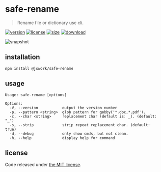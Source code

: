 # safe-rename
> Rename file or dictionary use cli.

[![version][version-image]][version-url]
[![license][license-image]][license-url]
[![size][size-image]][size-url]
[![download][download-image]][download-url]

![snapshot](https://tva1.sinaimg.cn/large/0081Kckwgy1gl071bjiwmj30v80f84qp.jpg)

## installation
```shell
npm install @jswork/safe-rename
```

## usage
~~~
Usage: safe-rename [options]

Options:
  -V, --version           output the version number
  -p, --pattern <string>  glob pattern for gobby('*.doc,*.pdf').
  -c, --char <string>     replacement char (default is: _). (default: "_")
  -s, --strip             strip repeat replacement char. (default: true)
  -d, --debug             only show cmds, but not clean.
  -h, --help              display help for command
~~~

## license
Code released under [the MIT license](https://github.com/afeiship/safe-rename/blob/master/LICENSE.txt).

[version-image]: https://img.shields.io/npm/v/@jswork/safe-rename
[version-url]: https://npmjs.org/package/@jswork/safe-rename

[license-image]: https://img.shields.io/npm/l/@jswork/safe-rename
[license-url]: https://github.com/afeiship/safe-rename/blob/master/LICENSE.txt

[size-image]: https://img.shields.io/bundlephobia/minzip/@jswork/safe-rename
[size-url]: https://github.com/afeiship/safe-rename/blob/master/dist/safe-rename.min.js

[download-image]: https://img.shields.io/npm/dm/@jswork/safe-rename
[download-url]: https://www.npmjs.com/package/@jswork/safe-rename

